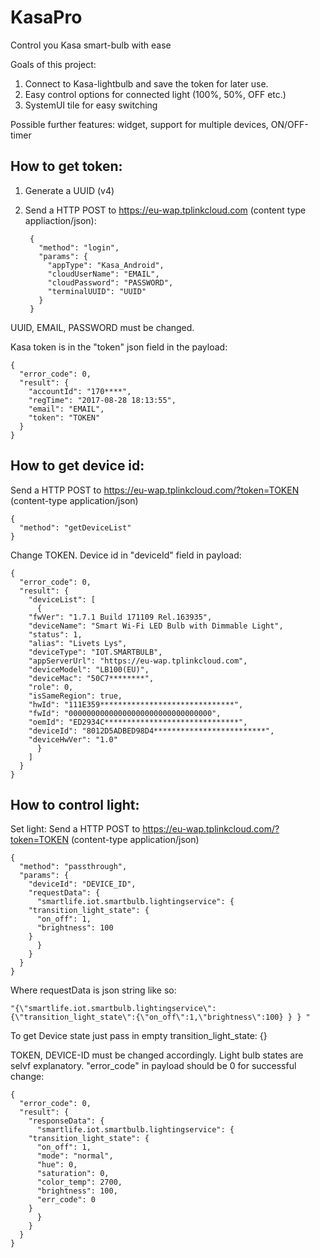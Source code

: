 # KasaPro
Control you Kasa smart-bulb with ease

Goals of this project:
1. Connect to Kasa-lightbulb and save the token for later use.
2. Easy control options for connected light (100%, 50%, OFF etc.)
3. SystemUI tile for easy switching

Possible further features: widget, support for multiple devices, ON/OFF-timer

##  How to get token:

1. Generate a UUID (v4)
2. Send a HTTP POST to https://eu-wap.tplinkcloud.com (content type appliaction/json):

		{
		  "method": "login",
		  "params": {
		    "appType": "Kasa_Android",
		    "cloudUserName": "EMAIL",
		    "cloudPassword": "PASSWORD",
		    "terminalUUID": "UUID"
		  }
		}

UUID, EMAIL, PASSWORD must be changed.

Kasa token is in the "token" json field in the payload:

	{
	  "error_code": 0,
	  "result": {
	    "accountId": "170****",
	    "regTime": "2017-08-28 18:13:55",
	    "email": "EMAIL",
	    "token": "TOKEN"
	  }
	}

##  How to get device id:
Send a HTTP POST to https://eu-wap.tplinkcloud.com/?token=TOKEN (content-type application/json)

	{
	  "method": "getDeviceList"
	}
	
  Change TOKEN. Device id in "deviceId" field in payload:

	{
	  "error_code": 0,
	  "result": {
	    "deviceList": [
	      {
		"fwVer": "1.7.1 Build 171109 Rel.163935",
		"deviceName": "Smart Wi-Fi LED Bulb with Dimmable Light",
		"status": 1,
		"alias": "Livets Lys",
		"deviceType": "IOT.SMARTBULB",
		"appServerUrl": "https://eu-wap.tplinkcloud.com",
		"deviceModel": "LB100(EU)",
		"deviceMac": "50C7********",
		"role": 0,
		"isSameRegion": true,
		"hwId": "111E359******************************",
		"fwId": "00000000000000000000000000000000",
		"oemId": "ED2934C******************************",
		"deviceId": "8012D5ADBED98D4*************************",
		"deviceHwVer": "1.0"
	      }
	    ]
	  }
	}


##  How to control light:
Set light: Send a HTTP POST to https://eu-wap.tplinkcloud.com/?token=TOKEN (content-type application/json)

	{
	  "method": "passthrough",
	  "params": {
	    "deviceId": "DEVICE_ID",
	    "requestData": {
	      "smartlife.iot.smartbulb.lightingservice": {
		"transition_light_state": {
		  "on_off": 1,
		  "brightness": 100
		}
	      }
	    }
	  }
	}

Where requestData is json string like so: 

	"{\"smartlife.iot.smartbulb.lightingservice\":{\"transition_light_state\":{\"on_off\":1,\"brightness\":100} } } "

To get Device state just pass in empty transition_light_state: {}

TOKEN, DEVICE-ID must be changed accordingly. Light bulb states are selvf explanatory. "error_code" in payload should be 0 for successful change:

	{
	  "error_code": 0,
	  "result": {
	    "responseData": {
	      "smartlife.iot.smartbulb.lightingservice": {
		"transition_light_state": {
		  "on_off": 1,
		  "mode": "normal",
		  "hue": 0,
		  "saturation": 0,
		  "color_temp": 2700,
		  "brightness": 100,
		  "err_code": 0
		}
	      }
	    }
	  }
	}
